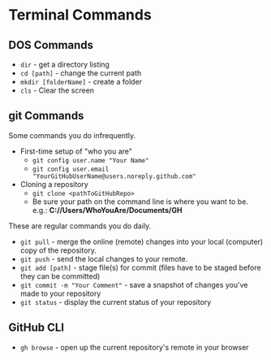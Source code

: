 # Terminal Commands

## DOS Commands

- `dir` - get a directory listing
- `cd [path]` - change the current path
- `mkdir [folderName]` - create a folder
- `cls` - Clear the screen

## git Commands

Some commands you do infrequently.

- First-time setup of "who you are"
  - `git config user.name "Your Name"`
  - `git config user.email "YourGitHubUserName@users.noreply.github.com"`
- Cloning a repository
  - `git clone <pathToGitHubRepo>`
  - Be sure your path on the command line is where you want to be. e.g.: **C://Users/WhoYouAre/Documents/GH**

These are regular commands you do daily.

- `git pull` - merge the online (remote) changes into your local (computer) copy of the repository.
- `git push` - send the local changes to your remote.
- `git add [path]` - stage file(s) for commit (files have to be staged before they can be committed)
- `git commit -m "Your Comment"` - save a snapshot of changes you've made to your repository
- `git status` - display the current status of your repository

## GitHub CLI

- `gh browse` - open up the current repository's remote in your browser

